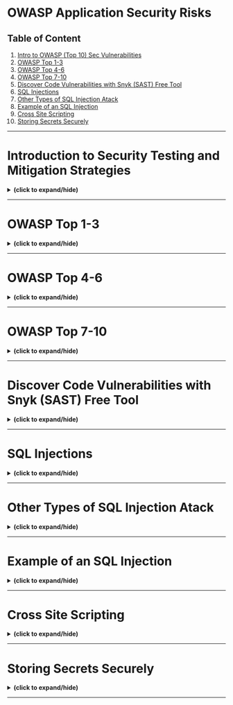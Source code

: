 # OWASP Application Security Risks

## Table of Content
1. [Intro to OWASP (Top 10) Sec Vulnerabilities](#intro)
2. [OWASP Top 1-3](#owasp1_3)
3. [OWASP Top 4-6](#owasp4_6)
4. [OWASP Top 7-10](#owasp7_10)
5. [Discover Code Vulnerabilities with Snyk (SAST) Free Tool](#discover_synk_tool)
6. [SQL Injections](#sql_injections)
7. [Other Types of SQL Injection Atack](#other_sql_injections)
8. [Example of an SQL Injection](#sql_injection_example)
9. [Cross Site Scripting](#cross_site_scripting)
10. [Storing Secrets Securely](#storing_secrets)

---

<a id="intro"></a>
# Introduction to Security Testing and Mitigation Strategies
<details close>
<summary><b>(click to expand/hide)</b></summary>
<!-- MarkdownTOC -->

## What is OWASP?
- **OWASP**: Open Web Application Security Project, formed in 2003, focuses on improving software security.
- **Purpose**: Provides the security industry with the OWASP Top 10, a consensus-based report on current software security vulnerabilities.
- **Usage**: Globally recognized as a standard for checking web application security.

## Current OWASP Top 10 (2021)
1. **Broken Access Control**: Risks information disclosure and data integrity.
2. **Cryptographic Failures**: Concerns data exposure.
3. **Injection**: Involves hostile data use and unsafe queries.
4. **Insecure Design**: Relates to flaws in control designs.
5. **Security Misconfiguration**: Involves incorrectly enabled features or configuration issues.
6. **Vulnerable and Outdated Components**: Issues with version control and compatibility.
7. **Identification and Authentication Failures**: Covers password issues and automated attacks like credential stuffing.
8. **Software and Data Integrity Failures**: Concerns integrity violations from untrusted sources.
9. **Security Logging and Monitoring Failures**: Involves the detection and response to breaches.
10. **Server-Side Request Forgery**: Leads to URL validation failures.

## Developing the OWASP Top 10
- **Step 1**: Plan a schedule and publish a call for data.
- **Step 2**: Determine survey content and request industry participation.
- **Step 3**: Collect, normalize, and analyze the data.
- **Step 4**: Determine categories from data and survey, and release a draft for public review.
- **Step 5**: Reach a consensus and release the updated list.

## Key Takeaways
- **Understanding OWASP**: It's essential for software security and is supported by a broad consensus within the security community.
- **Using the OWASP Top 10**: It helps identify risks, improve processes, and secure code in any organization.
- **Development Process**: Involves extensive data collection and community involvement to ensure the list remains relevant and accurate.

<!-- /MarkdownTOC -->
</details>

---

<a id="owasp1_3"></a>
# OWASP Top 1-3
<details close>
<summary><b>(click to expand/hide)</b></summary>
<!-- MarkdownTOC -->

## 1. Broken Access Control
### Description
- **What it is**: A failure where attackers gain unauthorized access to perform actions outside of an application's intended permissions.
- **Implications**: Can lead to data modification, deletion, and unauthorized actions, potentially resulting in security breaches and financial losses.

### Prevention Strategies
- **Assign Limited Privileges**: Restrict users to necessary permissions to prevent unauthorized actions.
- **Regular Access Control Audits**: Conduct frequent checks to ensure appropriate access levels are maintained.
- **Minimize Public Information**: Limit the exposure of application details to prevent exploitation.
- **Disable Directory Listings**: Prevent exposure of file paths in URLs to secure web server directories.
- **Monitor and Respond to Access Control Failures**: Ensure system administrators are alerted to and address any access control failures in server logs.

## 2. Cryptographic Failures
### Description
- **What it is**: Inadequate encryption that leads to the exposure of sensitive data.
- **Implications**: Attackers can decrypt or access sensitive information, leading to data breaches.

### Prevention Strategies
- **Use Authenticated Encryption**: Encrypt all sensitive data in the database and during transmission using robust methods.
- **Implement HTTPS**: Secure data in transit by using HTTPS over HTTP to prevent interceptions.
- **Avoid Outdated Protocols**: Replace protocols like SMTP and FTP with more secure alternatives to mitigate man-in-the-middle attacks.
- **Secure Encryption Keys**: Manage keys carefully, avoid hardcoding them, ensure they are backed up, and store them securely.

## 3. Injection
### Description
- **What it is**: Execution of unintended commands due to untrusted data being sent to an interpreter.
- **Implications**: Allows hackers unauthorized access to data, potentially leading to data theft and system compromise.

### Prevention Strategies
- **Use Secure APIs**: Opt for APIs that either avoid using the interpreter or provide a parameterized interface.
- **Sanitize Inputs**: Block special characters and keywords using an escape list and regularly update this list.
- **Regularly Update Keyword Filters**: Ensure filters are current to prevent newly discovered vulnerabilities from being exploited.
- **Sanitize SQL Statements**: Verify and clean data used in SQL statements to prevent SQL injection.

## Key Takeaways
- **Common Vulnerabilities**: The top threats include broken access control, cryptographic failures, and injection attacks.
- **Strategic Prevention**: Implementing rigorous access control, using robust encryption, and sanitizing inputs are crucial.
- **Impact of Vulnerabilities**: These vulnerabilities can severely affect an application's security, potentially leading to significant financial and reputational damage.

<!-- /MarkdownTOC -->
</details>

---

<a id="owasp4_6"></a>
# OWASP Top 4-6
<details close>
<summary><b>(click to expand/hide)</b></summary>
<!-- MarkdownTOC -->

## 1. Insecure Design
### Description
- **What it is**: Flaws in the design phase of application development that fail to include necessary security controls.
- **Consequences**: Makes applications susceptible to various cyber threats, such as brute force and OTP bypass attacks.

### Prevention Strategies
- **Security from the Start**: Integrate firewalls and other security measures during the design phase to combat specific threats.
- **Risk-Based Security**: Address potential architectural flaws early and ensure robust security by design to mitigate risks effectively.

## 2. Security Misconfiguration
### Description
- **What it is**: Incorrect or incomplete configurations that leave applications vulnerable to attacks.
- **Consequences**: Can lead to unauthorized access and data breaches, affecting application integrity and organizational reputation.

### Prevention Strategies
- **Principle of Least Privilege (PoLP)**: Ensure users have only the minimum necessary permissions.
- **Disable Unsafe Features**: Remove developer features like debug mode before deployment and ensure no unnecessary features are active.
- **Regular Configuration Audits**: Check for default usernames and passwords, clear text configuration files, and other vulnerabilities during the design phase and ongoing operations.
- **Involve System Administrators**: Combine the expertise of developers and system administrators to maintain secure configurations across all application layers.

## 3. Vulnerable and Outdated Components
### Description
- **What it is**: Use of outdated or unpatched software components that compromise security.
- **Consequences**: Leaves the application open to exploits, potentially delaying necessary patches and exposing the system to attack.

### Prevention Strategies
- **Regular Updates and Patch Management**: Stay informed about the latest patches and updates for all components.
- **Inventory Management**: Maintain a detailed list of all installed components, including versions and dependencies.
- **Eliminate Unused Dependencies**: Remove unnecessary features and dependencies to minimize attack surfaces.
- **Stay Informed**: Keep abreast of new security risks and vulnerabilities as reported by organizations like OWASP and CISA.

## Key Takeaways
- **Insecure Design**: Emphasize security controls during the initial design phase to avoid vulnerabilities that cannot be remedied later.
- **Security Misconfiguration**: Actively manage configurations and disable unnecessary features to prevent unauthorized access.
- **Vulnerable and Outdated Components**: Regularly update and patch all components to protect against known vulnerabilities and ensure functionality with evolving technologies.

<!-- /MarkdownTOC -->
</details>

---

<a id="owasp7_10"></a>
# OWASP Top 7-10
<details close>
<summary><b>(click to expand/hide)</b></summary>
<!-- MarkdownTOC -->

## 1. Identification and Authentication Failures
### Description
- **What it is**: Vulnerabilities that occur when authentication mechanisms are subverted through methods like credential stuffing and brute force attacks.
- **Consequences**: May lead to unauthorized access and impersonation, significantly compromising user data and system integrity.

### Prevention Strategies
- **Multifactor Authentication**: Use it to add an additional layer of security beyond just passwords.
- **Secure Session Management**: Implement server-side session management with secure, randomly generated session IDs that aren't exposed in URLs.
- **Software Supply Chain Security**: Utilize tools to scan and secure application components throughout the development lifecycle.

## 2. Software and Data Integrity Failures
### Description
- **What it is**: Failures that occur when software updates or data are tampered with due to inadequate verification processes.
- **Consequences**: Can lead to malicious code execution, data breaches, and compromised systems.

### Prevention Strategies
- **Segregated CI/CD Pipelines**: Ensure that the build and deployment environments are secure and access-controlled.
- **Digital Signatures and Integrity Checks**: Use these to verify the legitimacy and integrity of data and updates.
- **Regular Vulnerability Scanning**: Employ tools to scan for vulnerabilities in application components.

## 3. Security Logging and Monitoring Failures
### Description
- **What it is**: Inadequate logging of important system events and insufficient monitoring of these logs.
- **Consequences**: Delays in detecting and responding to security incidents, potentially allowing attackers to persist within systems undetected.

### Prevention Strategies
- **Comprehensive Logging**: Ensure all critical events are logged with sufficient detail.
- **Centralized Log Management**: Use tools like Logstash and Elasticsearch for log aggregation and analysis.
- **Effective Monitoring Systems**: Implement systems with real-time alerts to detect and respond to suspicious activities.

## 4. Server-Side Request Forgeries (SSRF)
### Description
- **What it is**: Attacks that exploit server functionality to induce a server to make requests that benefit the attacker.
- **Consequences**: Can lead to internal network enumeration, remote code execution, and data breaches.

### Prevention Strategies
- **Input Sanitization**: Validate all user-supplied input to ensure it does not contain malicious links or commands.
- **Use of Whitelists**: Enforce strict rules on permissible URLs, ports, and protocols.
- **Restrict HTTP Redirects and Response Handling**: Limit the server's ability to follow redirects or interact with unauthorized services.

## Key Takeaways
- **Identification and Authentication**: Strengthen authentication mechanisms and manage sessions securely.
- **Software and Data Integrity**: Guard against tampering and unauthorized changes in the software supply chain.
- **Logging and Monitoring**: Maintain robust logs and monitoring systems to quickly detect and mitigate threats.
- **SSRF Prevention**: Control how servers interact with external systems and data to prevent exploitation.

<!-- /MarkdownTOC -->
</details>

---

<a id="discover_synk_tool"></a>
# Discover Code Vulnerabilities with Snyk (SAST) Free Tool
<details close>
<summary><b>(click to expand/hide)</b></summary>
<!-- MarkdownTOC -->

## Objectives
After completing this reading, you will be able to:
- Describe the importance of Snyk.
- Explain various features and applications of Snyk.
- Describe the evolution and historical background of Snyk.
- Recognize various types of intended users of Snyk.

## Introduction to Snyk
Snyk is designed to aid developers by providing tools and strategies to manage open-source dependencies, identify vulnerabilities, and secure their codebases. Its key features include:
- **Dependability Scrutiny**: Scans codebases for vulnerabilities in open-source dependencies, offering insights and actionable steps for resolution.
- **Container Vigilance**: Scans container images to ensure they are protected from known security threats.
- **Persistent Surveillance**: Continuously monitors dependencies and containers, alerting users to new vulnerabilities.
- **Resolution and Correction**: Guides the remediation process by suggesting patches, updates, or safer package versions.
- **Harmonized Tool Integration**: Integrates seamlessly with development tools like code repositories, CI/CD pipelines, and issue tracking systems.
- **Security Frameworks**: Allows organizations to set and enforce security protocols defining acceptable risk levels.
- **Developer-Centric Approach**: Provides clear, actionable insights tailored for developers, embedding security naturally into the development process.
- **Broad Compatibility**: Supports a wide range of programming languages and package managers.

## Intended Users of Snyk
Snyk is intended for various roles within software development and management, including:
- **Developers**: Helps detect and fix security issues during code development.
- **DevOps Teams**: Ensures applications are secure throughout deployment.
- **Security Experts**: Assists in identifying vulnerabilities and collaborating on solutions.
- **Product Managers**: Ensures the product is secure and meets user requirements.
- **Open-Source Contributors**: Checks shared code for vulnerabilities.
- **App Managers**: Maintains application security and compliance.
- **Top Security Officials**: Oversees overall application and data security.
- **Compliance Teams**: Ensures software complies with relevant standards.
- **Cloud Native Teams**: Secures modern technologies like containers.

## Purpose of Snyk
Snyk's primary goal is to support software creators by identifying and fixing security vulnerabilities in code, dependencies, and infrastructure components. Key functionalities include:
- **Vulnerability Detection**: Identifies weak spots in software components.
- **Early Fixes**: Provides solutions to prevent minor issues from becoming major threats.
- **Guiding Solutions**: Offers advice on improving security postures.
- **Continuous Monitoring**: Stays vigilant for new vulnerabilities, ensuring timely responses.

## History of Snyk
Founded in 2015 by Guy Podjarny, Danny Grander, and Assaf Hefetz, Snyk aimed to enhance security in open-source software. Key milestones include:
- **2015**: Launch of Snyk to address open-source vulnerabilities.
- **2017**: Introduction of product offerings for vulnerability scanning.
- **2018**: Expansion into container security.
- **2019-2022**: Continued growth, feature enhancements, and integration with popular development tools.

## Similar Products to Snyk
Alternatives to Snyk include WhiteSource, SonarQube, Nexus Lifecycle, Veracode, Checkmarx, Black Duck, GitLab Security, GitHub Security, Aqua Security Trivy, and JFrog Xray. Each offers unique features that may suit different organizational needs.

## Conclusion
Snyk plays a crucial role in modern software development by integrating security directly into the development process, thereby helping developers, teams, and organizations build safer software efficiently.

<!-- /MarkdownTOC -->
</details>

---

<a id="sql_injections"></a>
# SQL Injections
<details close>
<summary><b>(click to expand/hide)</b></summary>
<!-- MarkdownTOC -->

## Objectives
After watching this video, you will be able to:
- Describe SQL injections and how they exploit databases.
- Identify four main types of SQL injection attacks.
- Explain the common SQL clauses and operators used in SQL injection attacks.

## What is an SQL Injection?
SQL injection is a type of security attack that allows attackers to interfere with the queries that an application makes to its database. It is typically done by inserting or "injecting" a malicious SQL query via input data from the client to the application.

## Types of SQL Injection Attacks
1. **SQL Manipulation**: This involves altering SQL commands to change their intended function. Examples include:
   - Modifying a `WHERE` clause to always return `TRUE`.
   - Using a `UNION` statement to retrieve data from other tables.
   
2. **Code Injection**: Injecting raw SQL code into a vulnerable SQL query to execute unintended commands.

3. **Function Call Injection**: Injecting SQL functions into queries to execute functions for data manipulation or other purposes.

4. **Buffer Overflow**: Overloading a database buffer with more data than it can handle, often leading to unexpected behavior or system crashes.

## How SQL Injections Work
- **Example of SQL Manipulation**:
  - Original SQL command: `SELECT * FROM users WHERE username = 'alice' AND password = 'mypassword';`
  - After manipulation: `SELECT * FROM users WHERE username = 'alice' AND password = 'mypassword' OR 'a' = 'a';`
  - This change forces the query to always return true, bypassing authentication.

- **Code Snippet Explanation**:
  - Code uses string concatenation to construct SQL queries based on user input.
  - Vulnerable input example: Username - `" OR 1=1` and Password - `" OR 1=1`.
  - Resulting malicious query: `SELECT * FROM Users WHERE Name = "" OR 1=1 AND Password = "" OR 1=1;`
  - This query will return all users because `1=1` is always true, bypassing all user authentication.

## Key SQL Clauses and Operators Used in Attacks
- **WHERE Clause**: Often manipulated to alter the logic of SQL queries.
- **UNION Operator**: Used to combine results from multiple SELECT statements into a single result.
- **Logical Operators** (`AND`, `OR`): Used to add conditions that always evaluate to true, compromising query integrity.

## Conclusion
You learned the dangers of SQL injections and how they are executed using simple modifications to SQL queries. You also saw the importance of sanitizing and validating all user inputs to prevent such attacks. SQL injections remain a critical threat to database security, and understanding them is key to safeguarding your applications.

<!-- /MarkdownTOC -->
</details>

---

<a id="other_sql_injections"></a>
# Other Types of SQL Injection Atack
<details close>
<summary><b>(click to expand/hide)</b></summary>
<!-- MarkdownTOC -->

## Key Points

### Types of SQL Injection Attacks

1. **Code Injection:**
   - Attackers insert new SQL statements into an existing SQL command.
   - Example: Adding `DELETE FROM users WHERE username = 'admin';` after a procedural command.
   - Risks: Can delete tables or entire databases.

2. **Function Call Injection:**
   - Custom functions are inserted into vulnerable SQL statements.
   - Example: Using `myappadmin.adduser('admin', 'newpass')` in a `TRANSLATE` function.
   - Purpose: Attackers execute unauthorized changes or transactions.

3. **Buffer Overflow:**
   - Occurs when data exceeds storage capacity of buffers in SQL functions.
   - Example: Exploiting functions like `tz_offset` and `to_timestamp_tz`.
   - Effect: Can cause system crashes or execute malicious code.

### Prevention Strategies

- **Use Query Parameters:**
  - Implement placeholders in SQL statements to prevent execution of injected code.
  - Example: `SELECT * FROM Users WHERE userid = ?;`

- **Server-Side Validation:**
  - Identify and sanitize untrusted data inputs.

- **Restrict User Privileges:**
  - Limit user permissions to minimize potential damage from attacks.

- **Regular Security Testing:**
  - Employ dynamic application security testing (DAST) to detect vulnerabilities.

## Key Takeaways

Understanding and mitigating different types of SQL injection attacks, such as code injection, function call injection, and buffer overflow, are crucial for protecting databases. Implementing preventative measures like using query parameters and conducting regular security tests are effective ways to secure applications against these attacks.

<!-- /MarkdownTOC -->
</details>

---

<a id="sql_injection_example"></a>
# Example of an SQL Injection
<details close>
<summary><b>(click to expand/hide)</b></summary>
<!-- MarkdownTOC -->

## Overview

SQL injection is a prevalent attack method targeting relational databases through vulnerabilities such as unpatched software or misconfigurations. Attackers manipulate SQL statements using specially crafted inputs to alter database commands.

## Key Concepts

1. **SQL Injection Mechanism:**
   - SQL injections occur by inserting or altering SQL commands to manipulate database operations.
   - Commonly abused characters include single quotes, double quotes, semicolons, and dash characters (for inline comments).

2. **Vulnerabilities and Risks:**
   - Vulnerable SQL statements often involve string concatenation of untrusted input that is directly used in SQL commands.
   - This method allows attackers to bypass authentication or extract data from the database.

## Example of Vulnerable SQL Statement

- **Original Scenario:**
  - Code concatenates user inputs directly into an SQL query:
    ```python
    username = request.args.get("username")
    password = request.args.get("password")
    sql = "SELECT name FROM user WHERE username = " + username + " AND password = " + password
    ```
  - This approach is vulnerable because it does not differentiate between code and data.

## Demonstration of SQL Injection Attack

- **Attack Process:**
  - An attacker enters `admin` as the username and `unknown' OR '1'='1` as the password.
  - The SQL statement constructed becomes:
    ```sql
    SELECT name FROM user WHERE username = 'admin' AND password = 'unknown' OR '1'='1'
    ```
  - Since `'1'='1'` is always true, the SQL condition is met, allowing unauthorized access.

## Preventive Measures

1. **Using Placeholders:**
   - Replace string concatenation with parameterized queries using placeholders (`?`):
     ```python
     sql = "SELECT name FROM user WHERE username = ? AND password = ?"
     db.execute(sql, (username, password))
     ```
   - This method ensures that inputs are treated as data, not executable code.

2. **Benefits of Placeholders:**
   - Prevents the execution of unintended SQL commands.
   - Safeguards against SQL injection by separating code from data.

## Conclusion

Understanding SQL injection and its prevention is crucial for securing databases against unauthorized access and manipulation. Employing placeholders and parameterized queries provides robust protection against SQL injection attacks.

<!-- /MarkdownTOC -->
</details>

---

<a id="cross_site_scripting"></a>
# Cross Site Scripting
<details close>
<summary><b>(click to expand/hide)</b></summary>
<!-- MarkdownTOC -->

## Overview

Cross-site scripting (XSS) is a security vulnerability in which attackers execute malicious scripts in a user's browser through an application that sends untrusted data without proper validation or escaping. XSS is often abbreviated as "XSS" and can have various harmful effects on users and web applications.

## Types of Cross-Site Scripting Attacks

1. **Stored (Persistent) XSS:**
   - Malicious scripts are stored on a server or database.
   - Scripts execute whenever a user accesses the stored data.

2. **Blind XSS:**
   - Scripts execute in the background, unknown to users or administrators.
   - Often targets backend systems to compromise the application or server.

3. **Reflected XSS:**
   - Non-persistent and occurs when a script is reflected off a web server.
   - Typically delivered through phishing emails with malicious links.

## Preventative Measures

1. **Monitor HTTP Requests:**
   - Detect and block suspicious requests that may contain XSS code.
   - Example: Filtering out banned HTML tags and escape sequences.

2. **Data Sanitization:**
   - Escape special characters and block potentially harmful inputs.
   - Refactor code to eliminate unsafe functions and variables, like `innerHTML`.

3. **Disable HTTP TRACE:**
   - Turn off HTTP TRACE support on servers to prevent attackers from hijacking session cookies.

4. **Avoid Unsafe Sinks:**
   - Use safer alternatives like `textContent` for DOM manipulation.

## Example of an XSS Attack

- **Scenario:**
  - An attacker injects JavaScript into a web page using an input field meant for a credit card number.
  - Code Example: `page += "<input name='credit card' type='text' value='" + request.getParameter("CC") + "'>";`
  - The attacker modifies the "CC" parameter to include a script tag, redirecting the session ID to a malicious site.

## Key Takeaways

- XSS allows attackers to hijack sessions, deface websites, or redirect users to malicious sites.
- Understanding and defending against stored, blind, and reflected XSS is crucial for web application security.
- Implementing stringent input validation, proper escaping, and disabling unsafe features are effective strategies against XSS.

<!-- /MarkdownTOC -->
</details>

---

<a id="storing_secrets"></a>
# Storing Secrets Securely
<details close>
<summary><b>(click to expand/hide)</b></summary>
<!-- MarkdownTOC -->

# Summary of Storing Secrets Securely

## Overview of Secrets Management

Secrets management involves securely storing and managing sensitive data such as passwords, certificates, and API keys. This is essential for protecting applications from potential attacks, both on-premises and in the cloud.

## Introduction to Vault

Vault, developed by HashiCorp, is a tool designed for secrets management. It offers a token-based system to manage access to secrets, providing secure storage and handling across different environments.

### Offerings of Vault

1. **Open Source Vault:** Ideal for new developers and small teams, allowing them to learn and manage Vault.
2. **Enterprise Vault:** Offers customization options for large-scale deployments.
3. **Cloud-Managed Vault:** A SaaS solution managed by HashiCorp, providing ease of deployment and management.

### Benefits of Using Vault

- **Key Management:** Centralizes the management of cryptographic keys and other secret data.
- **Encryption-as-a-Service (EaaS):** Encrypts stored data to enhance security.
- **Database Credential Rotation:** Improves security by rotating and managing database credentials.
- **SSL Certificate Management:** Supports secure code development by managing SSL certificates for both on-premises and cloud environments.

## The Four Stages of Vault

1. **Authentication:** Users authenticate with a system, receiving a token for session establishment.
2. **Validation:** A third party validates user credentials.
3. **Authorization:** Vault applies security policies to match user permissions.
4. **Access:** Users access secrets based on the assigned policies.

## Interacting with Vault

Vault can be accessed through multiple interfaces:

- **Graphical User Interface (GUI):** Accessed via a web browser to manage policies and secrets.
- **Command Line Interface (CLI):** Allows interaction through terminal commands.
- **HTTP API:** Provides access through HTTP requests, necessary for automated processes and remote management.

### Example Commands

- **Starting Vault in Development Mode:**
  ```bash
  $ vault server -dev &
  ```

- **Writing a Secret in Python:**
  ```bash
  # Write a key/value pair under the path secret/myapp
  response = vault_api.create_or_update_secret(path='myapp', secret={'alice': 'mypassword'})
  ```

- **Reading a Secret in Python:**
  ```bash
  # Read the data under the path secret/myapp
  read_response = vault_api.read_secret_version(path='myapp')
  print("Value under path 'secret/myapp' / key 'alice':", read_response['mypassword'])
  ```

## Conclusion
Vault provides a comprehensive solution for managing secrets with robust security features, including authentication, validation, authorization, and secure access, addressing challenges in code development and deployment in both on-premises and cloud environments.

<!-- /MarkdownTOC -->
</details>

---
